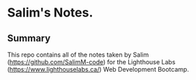# Salim's Notes.

## Summary

This repo contains all of the notes taken by Salim (https://github.com/SalimM-code) for the Lighthouse Labs (https://www.lighthouselabs.ca/) Web Development Bootcamp.